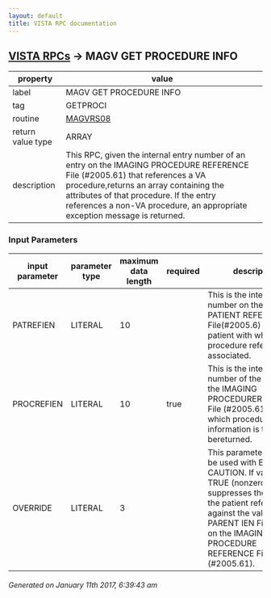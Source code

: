 ```yaml
---
layout: default
title: VISTA RPC documentation
---
```




## [VISTA RPCs](TableOfContent.md) &#8594; MAGV GET PROCEDURE INFO 

 property | value 
--- | --- 
 label | MAGV GET PROCEDURE INFO
 tag | GETPROCI
 routine | [MAGVRS08](http://code.osehra.org/dox/Routine_MAGVRS08_source.html)
 return value type | ARRAY
 description | This RPC, given the internal entry number of an entry on the IMAGING PROCEDURE REFERENCE File (#2005.61) that references a VA procedure,returns an array containing the attributes of that procedure. If the entry references a non-VA procedure, an appropriate exception message is returned.

### Input Parameters

| input parameter | parameter type | maximum data length | required | description | 
| --- | --- | --- | --- | --- | 
| PATREFIEN | LITERAL | 10 |  | This is the internal entry number on the IMAGING PATIENT REFERENCE File(#2005.6) of the patient with whom this procedure reference is associated. | 
| PROCREFIEN | LITERAL | 10 | true | This is the internal entry number of the entry on the IMAGING PROCEDUREREFERENCE File (#2005.61) for which procedure information is to bereturned. | 
| OVERRIDE | LITERAL | 3 |  | This parameter should be used with EXTREME CAUTION.  If valued TRUE (nonzero), it suppresses the check of the patient reference IEN against the value of the PARENT IEN Field (#.99) on the IMAGING PROCEDURE REFERENCE File (#2005.61). | 




 ###### Generated on January 11th 2017, 6:39:43 am